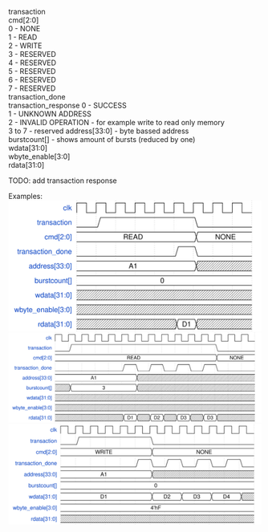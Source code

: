 transaction  
cmd[2:0]  
    0 - NONE  
    1 - READ  
    2 - WRITE  
    3 - RESERVED  
    4 - RESERVED  
    5 - RESERVED  
    6 - RESERVED  
    7 - RESERVED  
transaction_done  
transaction_response
    0 - SUCCESS  
    1 - UNKNOWN ADDRESS  
    2 - INVALID OPERATION - for example write to read only memory  
    3 to 7 - reserved
address[33:0] - byte bassed address  
burstcount[] - shows amount of bursts (reduced by one)  
wdata[31:0]  
wbyte_enable[3:0]  
rdata[31:0]  

TODO: add transaction response

Examples:
![read_request](read_request.wavedrom.svg)  
![read_burst](read_burst.wavedrom.svg)  
![write_burst](write_burst.wavedrom.svg)  


